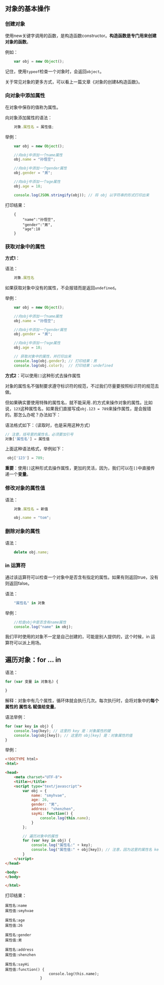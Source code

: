 
## 对象的基本操作

### 创建对象

使用new关键字调用的函数，是构造函数constructor。**构造函数是专门用来创建对象的函数**。

例如：

```javascript
	var obj = new Object();
```

记住，使用`typeof`检查一个对象时，会返回`object`。

关于常见对象的更多方式，可以看上一篇文章《对象的创建&构造函数》。

### 向对象中添加属性

在对象中保存的值称为属性。

向对象添加属性的语法：

```javascript
	对象.属性名 = 属性值;
```

举例：

```javascript
    var obj = new Object();

    //向obj中添加一个name属性
    obj.name = "孙悟空";

    //向obj中添加一个gender属性
    obj.gender = "男";

    //向obj中添加一个age属性
    obj.age = 18;

    console.log(JSON.stringify(obj)); // 将 obj 以字符串的形式打印出来
```


打印结果：

```
	{
		"name":"孙悟空",
		"gender":"男",
		"age":18
	}
```

### 获取对象中的属性

**方式1**：

语法：

```javascript
	对象.属性名
```

如果获取对象中没有的属性，不会报错而是返回`undefined`。

举例：

```javascript
    var obj = new Object();

    //向obj中添加一个name属性
    obj.name = "孙悟空";

    //向obj中添加一个gender属性
    obj.gender = "男";

    //向obj中添加一个age属性
    obj.age = 18;

    // 获取对象中的属性，并打印出来
    console.log(obj.gender); // 打印结果：男
    console.log(obj.color);  // 打印结果：undefined
```


**方式2**：可以使用`[]`这种形式去操作属性

对象的属性名不强制要求遵守标识符的规范，不过我们尽量要按照标识符的规范去做。

但如果确实要使用特殊的属性名，就不能采用`.`的方式来操作对象的属性。比如说，`123`这种属性名，如果我们直接写成`obj.123 = 789`来操作属性，是会报错的。那怎么办呢？办法如下：

语法格式如下：（读取时，也是采用这种方式）

```javascript
// 注意，括号里的属性名，必须要加引号
对象['属性名'] = 属性值

```

上面这种语法格式，举例如下：

```javascript
 obj['123'] = 789;
```


**重要**：使用`[]`这种形式去操作属性，更加的灵活，因为，我们可以在`[]`中直接传递一个**变量**。


### 修改对象的属性值

语法：

```javascript
	对象.属性名 = 新值
```


```javascript
	obj.name = "tom";
```


### 删除对象的属性

语法：

```javascript
	delete obj.name;
```


### in 运算符

通过该运算符可以检查一个对象中是否含有指定的属性。如果有则返回true，没有则返回false。

语法：

```javascript
	"属性名" in 对象
```

举例：

```javascript
	//检查obj中是否含有name属性
	console.log("name" in obj);
```


我们平时使用的对象不一定是自己创建的，可能是别人提供的，这个时候，in 运算符可以派上用场。

## 遍历对象：for ... in

语法：

```javascript
for (var 变量 in 对象名) {

}
```

解释：对象中有几个属性，循环体就会执行几次。每次执行时，会将对象中的**每个属性的 属性名 赋值给变量**。

语法举例：

```javascript
for (var key in obj) {
	console.log(key); // 这里的 key 是：对象属性的键
	console.log(obj[key]); // 这里的 obj[key] 是：对象属性的值
}
```

举例：

```html
<!DOCTYPE html>
<html>

<head>
	<meta charset="UTF-8">
	<title></title>
	<script type="text/javascript">
		var obj = {
			name: "smyhvae",
			age: 26,
			gender: "男",
			address: "shenzhen",
            sayHi: function() {
                console.log(this.name);
            }
		};

		// 遍历对象中的属性
		for (var key in obj) {
			console.log("属性名:" + key);
			console.log("属性值:" + obj[key]); // 注意，因为这里的属性名 keu 是变量，所以，如果想获取属性值，不能写成 obj.key，而是要写成 obj[key]
		}
	</script>
</head>

<body>
</body>

</html>

```

打印结果：

```
属性名:name
属性值:smyhvae

属性名:age
属性值:26

属性名:gender
属性值:男

属性名:address
属性值:shenzhen

属性名:sayHi
属性值:function() {
                    console.log(this.name);
                }
```
